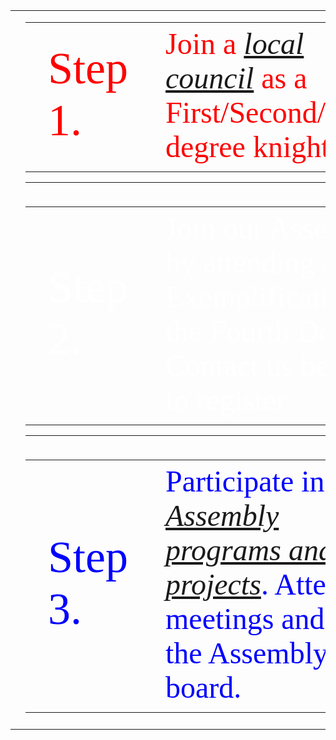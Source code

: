 <!-- Beginning of Main Table -->
<table><tr><td></td><td>

<table style="width:100%"><tr><td style="width:30%;font-family:verdana;color:red;font-size:72px">
  Step 1.
  </td><td style="width:70%;font-family:verdana;color:red;font-size:48px">
  Join a <em><a href="../ext/">local council</a></em> as a First/Second/Third degree knight.
  </td></tr></table>
<hr></td><td></td></tr><tr><td></td><td>

<table style="width:100%"><tr><td style="width:30%;font-family:verdana;color:white;font-size:72px">
  Step 2.
  </td><td style="width:70%;font-family:verdana;color:white;font-size:48px">
Join our Assembly by attending an Exemplification of the Fourth Degree. Contact us below to register.
  </td></tr></table>
<hr></td><td></td></tr><tr><td></td><td>

<table style="width:100%"><tr><td style="width:30%;font-family:verdana;color:blue;font-size:72px">
  Step 3.
  </td><td style="width:70%;font-family:verdana;color:blue;font-size:48px">
Participate in <em><a href="../proj/">Assembly programs and projects</a></em>. Attend meetings and join the Assembly board.
  </td></tr></table>
</td><td></td></tr><tr><td></td><td>

<!-- END OF MAIN TABLE -->      
</td><td></td></tr></table>
